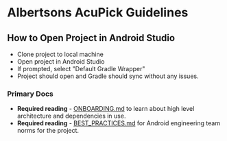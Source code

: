 Albertsons AcuPick Guidelines
=============================

## How to Open Project in Android Studio
* Clone project to local machine
* Open project in Android Studio
* If prompted, select "Default Gradle Wrapper"
* Project should open and Gradle should sync without any issues. 

### Primary Docs
* **Required reading** - [ONBOARDING.md](./docs/ONBOARDING.md) to learn about high level architecture and dependencies in use.
* **Required reading** - [BEST_PRACTICES.md](./docs/BEST_PRACTICES.md) for Android engineering team norms for the project.

